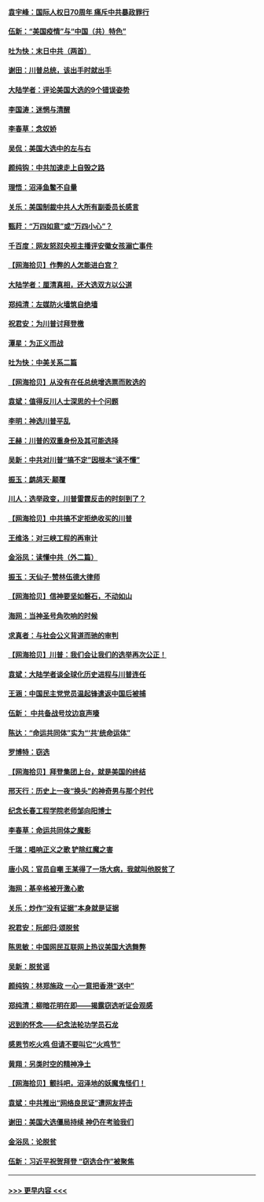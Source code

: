 #### [袁宇峰：国际人权日70周年 痛斥中共暴政罪行](../pages/nsc993/n12611965.md?t=12120051) 
#### [伍新：“美国疫情”与“中国（共）特色”](../pages/nsc993/n12611463.md?t=12120051) 
#### [吐为快：末日中共（两首）](../pages/nsc993/n12611461.md?t=12120051) 
#### [谢田：川普总统，该出手时就出手](../pages/nsc993/n12610905.md?t=12120051) 
#### [大陆学者：评论美国大选的9个错误姿势](../pages/nsc993/n12609586.md?t=12120051) 
#### [李国涛：迷惘与清醒](../pages/nsc993/n12607532.md?t=12120051) 
#### [李春草：念奴娇](../pages/nsc993/n12607083.md?t=12120051) 
#### [吴侃：美国大选中的左与右](../pages/nsc993/n12607054.md?t=12120051) 
#### [颜纯钩：中共加速走上自毁之路](../pages/nsc993/n12606473.md?t=12120051) 
#### [理悟：沼泽鱼鳖不自量](../pages/nsc993/n12606454.md?t=12120051) 
#### [关乐：美国制裁中共人大所有副委员长感言](../pages/nsc993/n12606442.md?t=12120051) 
#### [甄莳：“万四如意”或“万四小心”？](../pages/nsc993/n12606091.md?t=12120051) 
#### [千百度：网友怒怼央视主播评安徽女孩溺亡事件](../pages/nsc993/n12605370.md?t=12120051) 
#### [【网海拾贝】作弊的人怎能进白宫？](../pages/nsc993/n12603546.md?t=12120051) 
#### [大陆学者：厘清真相，还大选双方以公道](../pages/nsc993/n12603475.md?t=12120051) 
#### [郑纯清：左媒防火墙筑自绝墙](../pages/nsc993/n12602226.md?t=12120051) 
#### [祝君安：为川普讨拜登檄](../pages/nsc993/n12602199.md?t=12120051) 
#### [潭星：为正义而战](../pages/nsc993/n12600926.md?t=12120051) 
#### [吐为快：中美关系二篇](../pages/nsc993/n12600908.md?t=12120051) 
#### [【网海拾贝】从没有在任总统增选票而败选的](../pages/nsc993/n12600435.md?t=12120051) 
#### [袁斌：值得反川人士深思的十个问题](../pages/nsc993/n12600332.md?t=12120051) 
#### [李明：神选川普平乱](../pages/nsc993/n12599751.md?t=12120051) 
#### [王赫：川普的双重身份及其可能选择](../pages/nsc993/n12599723.md?t=12120051) 
#### [吴新：中共对川普“搞不定”因根本“读不懂”](../pages/nsc993/n12599502.md?t=12120051) 
#### [振玉：鹧鸪天‧颠覆](../pages/nsc993/n12599494.md?t=12120051) 
#### [川人：选举政变，川普雷霆反击的时刻到了？](../pages/nsc993/n12599291.md?t=12120051) 
#### [【网海拾贝】中共搞不定拒绝收买的川普](../pages/nsc993/n12598955.md?t=12120051) 
#### [王维洛：对三峡工程的再审计](../pages/nsc993/n12598436.md?t=12120051) 
#### [金浴凤：读懂中共（外二篇）](../pages/nsc993/n12597943.md?t=12120051) 
#### [振玉：天仙子‧赞林伍德大律师](../pages/nsc993/n12597929.md?t=12120051) 
#### [【网海拾贝】信神要坚如磐石，不动如山](../pages/nsc993/n12597901.md?t=12120051) 
#### [海网：当神圣号角吹响的时候](../pages/nsc993/n12595891.md?t=12120051) 
#### [求真者：与社会公义背道而驰的审判](../pages/nsc993/n12595868.md?t=12120051) 
#### [【网海拾贝】川普：我们会让我们的选举再次公正！](../pages/nsc993/n12594930.md?t=12120051) 
#### [袁斌：大陆学者谈全球化历史进程与川普连任](../pages/nsc993/n12594690.md?t=12120051) 
#### [王涵：中国民主党党员温起锋遣返中国后被捕](../pages/nsc993/n12594540.md?t=12120051) 
#### [伍新： 中共备战号坟边哀声嚎](../pages/nsc993/n12593086.md?t=12120051) 
#### [陈达：“命运共同体”实为“‘共’统命运体”](../pages/nsc993/n12590865.md?t=12120051) 
#### [罗博特：窃选](../pages/nsc993/n12590619.md?t=12120051) 
#### [【网海拾贝】拜登集团上台，就是美国的终结](../pages/nsc993/n12589725.md?t=12120051) 
#### [邢天行：历史上一夜“换头”的神奇男与那个时代](../pages/nsc993/n12589424.md?t=12120051) 
#### [纪念长春工程学院老师邹向阳博士](../pages/nsc993/n12585390.md?t=12120051) 
#### [李春草：命运共同体之魔影](../pages/nsc993/n12585026.md?t=12120051) 
#### [千瑞：唱响正义之歌 铲除红魔之害](../pages/nsc993/n12585002.md?t=12120051) 
#### [唐小风：官员自嘲 王某得了一场大病，我就叫他脱贫了](../pages/nsc993/n12584981.md?t=12120051) 
#### [海网：基辛格被开激心歌](../pages/nsc993/n12584946.md?t=12120051) 
#### [关乐：炒作“没有证据”本身就是证据](../pages/nsc993/n12583146.md?t=12120051) 
#### [祝君安：阮郎归‧颂脱贫](../pages/nsc993/n12583119.md?t=12120051) 
#### [陈思敏：中国网民互联网上热议美国大选舞弊](../pages/nsc993/n12582845.md?t=12120051) 
#### [吴新：脱贫谣](../pages/nsc993/n12580839.md?t=12120051) 
#### [颜纯钩：林郑施政 一心一意把香港“送中”](../pages/nsc993/n12580805.md?t=12120051) 
#### [郑纯清：柳暗花明在即——揭露窃选听证会观感](../pages/nsc993/n12580795.md?t=12120051) 
#### [迟到的怀念——纪念法轮功学员石龙](../pages/nsc993/n12580245.md?t=12120051) 
#### [感恩节吃火鸡  但请不要叫它“火鸡节”](../pages/nsc993/n12580252.md?t=12120051) 
#### [黄翔：另类时空的精神净土](../pages/nsc993/n12578638.md?t=12120051) 
#### [【网海拾贝】颤抖吧，沼泽地的妖魔鬼怪们！](../pages/nsc993/n12578552.md?t=12120051) 
#### [袁斌：中共推出“网络良民证”遭网友抨击](../pages/nsc993/n12578511.md?t=12120051) 
#### [谢田：美国大选僵局持续 神仍在考验我们](../pages/nsc993/n12577432.md?t=12120051) 
#### [金浴凤：论脱贫](../pages/nsc993/n12576386.md?t=12120051) 
#### [伍新：习近平祝贺拜登 “窃选合作”被聚焦](../pages/nsc993/n12576358.md?t=12120051) 

----
#### [ >>> 更早内容 <<< ](../indexes/nsc993-earlier.md)
